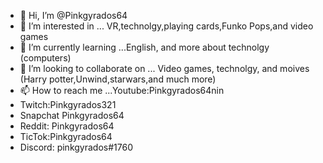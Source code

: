 - 👋 Hi, I’m @Pinkgyrados64
- 👀 I’m interested in ... VR,technolgy,playing cards,Funko Pops,and video games
- 🌱 I’m currently learning ...English, and more about technolgy (computers)
- 💞️ I’m looking to collaborate on ... Video games, technolgy, and moives (Harry potter,Unwind,starwars,and much more)
- 📫 How to reach me ...Youtube:Pinkgyrados64nin
- Twitch:Pinkgyrados321
- Snapchat Pinkgyrados64
- Reddit: Pinkgyrados64
- TicTok:Pinkgyrados64
- Discord: pinkgyrados#1760

<!---
Pinkgyrados64/Pinkgyrados64 is a ✨ special ✨ repository because its `README.md` (this file) appears on your GitHub profile.
You can click the Preview link to take a look at your changes.
--->
